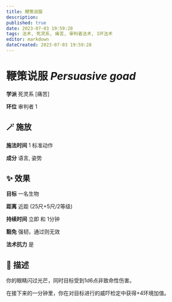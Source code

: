 ```yaml
---
title: 鞭策说服
description: 
published: true
date: 2023-07-03 19:59:28
tags: 法术, 死灵系, 痛苦, 审判者法术, 1环法术
editor: markdown
dateCreated: 2023-07-03 19:59:28
---
```


# **鞭策说服** *Persuasive goad*

**学派** 死灵系 \[痛苦\] 

**环位** 审判者 1

## 🪄 施放

**施法时间** 1 标准动作

**成分** 语言, 姿势

## ✨ 效果 

**目标** 一名生物 

**距离** 近距 (25尺+5尺/2等级)  

**持续时间** 立即 和 1分钟 

**豁免** 强韧，通过则无效

**法术抗力** 是

## 📖 描述

你的眼睛闪过光芒，同时目标受到1d6点非致命性伤害。

在接下来的一分钟里，你在对目标进行的威吓检定中获得+4环境加值。
    